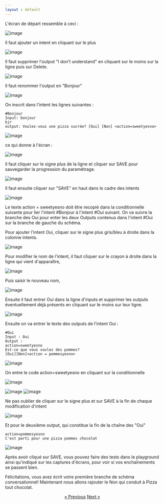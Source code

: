 ```yaml
---
layout : default
---
```


L'écran de départ ressemble à ceci :

![image](/assets/images/Ecran-zero.png)


Il faut ajouter un intent en cliquant sur le plus 

![image](/assets/images/Add-first-intent.png)


Il faut supprimer l'output "I don't understand" en cliquant sur le moins sur la ligne puis sur Delete.

![image](/assets/images/delete-i-dont-understand.png)

Il faut renommer l'output en "Bonjour"

![image](/assets/images/rename-intent-bonjour.png)


On inscrit dans l'intent les lignes suivantes :

    #Bonjour 
    Input: bonjour
    bjr
    output: Voulez-vous une pizza sucrée? [Oui] [Non] <action=sweetyesno>



![image](/assets/images/voulez-vous-une-pizza-sucree.png) 


ce qui donne à l'écran :


![image](/assets/images/voulez-vous-une-pizza-sucree-total.png)


Il faut cliquer sur le signe plus de la ligne et cliquer sur SAVE pour sauvegarder la progression du paramétrage.

![image](/assets/images/Bonjour-output-sweetyesno-save1.png)

Il faut ensuite cliquer sur "SAVE" en haut dans le cadre des intents

![image](/assets/images/Bonjour-save.png)


Le texte action = sweetyesno doit être recopié dans la conditionnelle suivante pour lier l'intent #Bonjour à l'intent #Oui suivant. On va suivre la branche des Oui pour enter les deux Outputs contenus dans l'intent #Oui sur la branche de gauche du schéma.


Pour ajouter l'intent Oui, cliquer sur le signe plus gris/bleu à droite dans la colonne intents.

![image](/assets/images/add-an-intent.png)

Pour modifier le nom de l'intent, il faut cliquer sur le crayon à droite dans la ligne qui vient d'apparaître,

![image](/assets/images/modify-intents-name.png)

Puis saisir le nouveau nom,

![image](/assets/images/rename-intent.png)

Ensuite il faut entrer Oui dans la ligne d'inputs et supprimer les outputs éventuellement déjà présents en cliquant sur le moins sur leur ligne.

![image](assets/images/supprimer-outputs.png)


Ensuite on va entrer le texte des outputs de l'intent Oui :<br>

    #Oui
    Input : Oui
    Output : 
    action=sweetyesno
    Est-ce que vous voulez des pommes?
    [Oui][Non]<action = pommesyesno>


![image](/assets/images/pommesyesno.png)



On entre le code action=sweetyesno en cliquant sur la conditionnelle

![image](/assets/images/insert-condition.png)

![image](/assets/images/action-eg-sweetyesno.png)
![image](/assets/images/pommesyesno-boite.png)


Ne pas oublier de cliquer sur le signe plus et sur SAVE à la fin de chaque modification d'intent

![image](assets/images/save-pommesyesno.png)


Et pour le deuxième output, qui constitue la fin de la chaîne des "Oui"

    action=pommesyesno
    C'est parti pour une pizza pommes chocolat 

![image](/assets/images/pommes-chocolat.png)


Après avoir cliqué sur SAVE, vous pouvez faire des tests dans le playground ainsi qu'indiqué sur les captures d'écrans, pour voir si vos enchaînements se passent bien.


Félicitations, vous avez écrit votre première branche de schéma conversationnel! Maintenant nous allons rajouter le Non qui conduit à Pizza tout chocolat.




<div style = "text-align:center" markdown="1">
<a href="En-francais4.html" class="previous">&laquo; Previous</a>
<a href="En-francais6.html" class="next">Next &raquo;</a>
</div>

